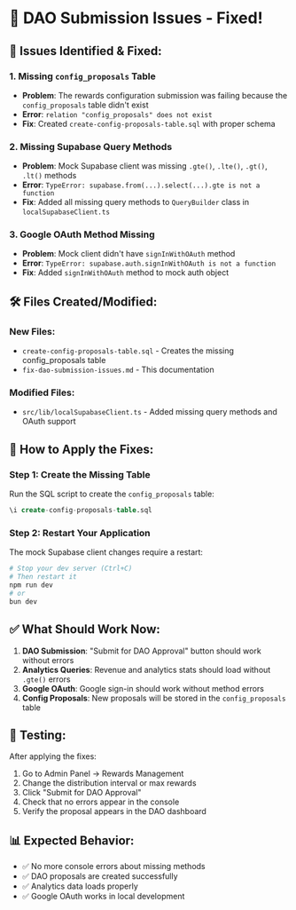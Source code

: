 # 🔧 DAO Submission Issues - Fixed!

## 🚨 **Issues Identified & Fixed:**

### **1. Missing `config_proposals` Table**
- **Problem**: The rewards configuration submission was failing because the `config_proposals` table didn't exist
- **Error**: `relation "config_proposals" does not exist`
- **Fix**: Created `create-config-proposals-table.sql` with proper schema

### **2. Missing Supabase Query Methods**
- **Problem**: Mock Supabase client was missing `.gte()`, `.lte()`, `.gt()`, `.lt()` methods
- **Error**: `TypeError: supabase.from(...).select(...).gte is not a function`
- **Fix**: Added all missing query methods to `QueryBuilder` class in `localSupabaseClient.ts`

### **3. Google OAuth Method Missing**
- **Problem**: Mock client didn't have `signInWithOAuth` method
- **Error**: `TypeError: supabase.auth.signInWithOAuth is not a function`
- **Fix**: Added `signInWithOAuth` method to mock auth object

## 🛠️ **Files Created/Modified:**

### **New Files:**
- `create-config-proposals-table.sql` - Creates the missing config_proposals table
- `fix-dao-submission-issues.md` - This documentation

### **Modified Files:**
- `src/lib/localSupabaseClient.ts` - Added missing query methods and OAuth support

## 🚀 **How to Apply the Fixes:**

### **Step 1: Create the Missing Table**
Run the SQL script to create the `config_proposals` table:
```sql
\i create-config-proposals-table.sql
```

### **Step 2: Restart Your Application**
The mock Supabase client changes require a restart:
```bash
# Stop your dev server (Ctrl+C)
# Then restart it
npm run dev
# or
bun dev
```

## ✅ **What Should Work Now:**

1. **DAO Submission**: "Submit for DAO Approval" button should work without errors
2. **Analytics Queries**: Revenue and analytics stats should load without `.gte()` errors
3. **Google OAuth**: Google sign-in should work without method errors
4. **Config Proposals**: New proposals will be stored in the `config_proposals` table

## 🧪 **Testing:**

After applying the fixes:
1. Go to Admin Panel → Rewards Management
2. Change the distribution interval or max rewards
3. Click "Submit for DAO Approval"
4. Check that no errors appear in the console
5. Verify the proposal appears in the DAO dashboard

## 📊 **Expected Behavior:**

- ✅ No more console errors about missing methods
- ✅ DAO proposals are created successfully
- ✅ Analytics data loads properly
- ✅ Google OAuth works in local development
